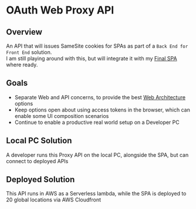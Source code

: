 # OAuth Web Proxy API

## Overview

An API that will issues SameSite cookies for SPAs as part of a `Back End for Front End` solution.\
I am still playing around with this, but will integrate it with my [Final SPA](https://github.com/gary-archer/oauth.websample.final) where ready.

## Goals

- Separate Web and API concerns, to provide the best [Web Architecture](https://authguidance.com/2017/09/08/goal-1-requirements/) options
- Keep options open about using access tokens in the browser, which can enable some UI composition scenarios
- Continue to enable a productive real world setup on a Developer PC

## Local PC Solution

A developer runs this Proxy API on the local PC, alongside the SPA, but can connect to deployed APIs

## Deployed Solution

This API runs in AWS as a Serverless lambda, while the SPA is deployed to 20 global locations via AWS Cloudfront
